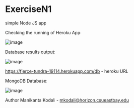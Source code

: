 # ExerciseN1
simple Node JS app

Checking the running of Heroku App

![image](https://user-images.githubusercontent.com/79683306/110175397-87c0a000-7db6-11eb-9672-10f2dab27010.png)

Database results output:

![image](https://user-images.githubusercontent.com/79683306/110175627-f4d43580-7db6-11eb-867a-a31613ebd692.png)


https://fierce-tundra-19114.herokuapp.com/db - heroku URL 





MongoDB Database:

![image](https://user-images.githubusercontent.com/79683306/110175783-2cdb7880-7db7-11eb-83ed-a7d99938abbb.png)





Author
Manikanta Kodali - mkodali@horizon.csueastbay.edu
